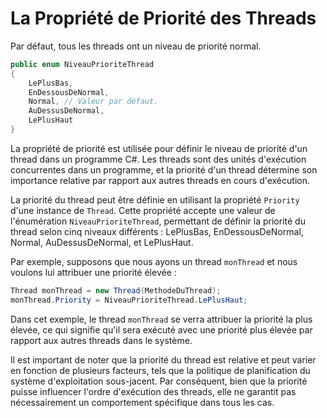 # La Propriété de Priorité des Threads

Par défaut, tous les threads ont un niveau de priorité normal.

```csharp
public enum NiveauPrioriteThread
{
    LePlusBas,
    EnDessousDeNormal,
    Normal, // Valeur par défaut.
    AuDessusDeNormal,
    LePlusHaut
}
```

La propriété de priorité est utilisée pour définir le niveau de priorité d'un thread dans un programme C#. Les threads sont des unités d'exécution concurrentes dans un programme, et la priorité d'un thread détermine son importance relative par rapport aux autres threads en cours d'exécution.

La priorité du thread peut être définie en utilisant la propriété `Priority` d'une instance de `Thread`. Cette propriété accepte une valeur de l'énumération `NiveauPrioriteThread`, permettant de définir la priorité du thread selon cinq niveaux différents : LePlusBas, EnDessousDeNormal, Normal, AuDessusDeNormal, et LePlusHaut.

Par exemple, supposons que nous ayons un thread `monThread` et nous voulons lui attribuer une priorité élevée :

```csharp
Thread monThread = new Thread(MethodeDuThread);
monThread.Priority = NiveauPrioriteThread.LePlusHaut;
```

Dans cet exemple, le thread `monThread` se verra attribuer la priorité la plus élevée, ce qui signifie qu'il sera exécuté avec une priorité plus élevée par rapport aux autres threads dans le système.

Il est important de noter que la priorité du thread est relative et peut varier en fonction de plusieurs facteurs, tels que la politique de planification du système d'exploitation sous-jacent. Par conséquent, bien que la priorité puisse influencer l'ordre d'exécution des threads, elle ne garantit pas nécessairement un comportement spécifique dans tous les cas.